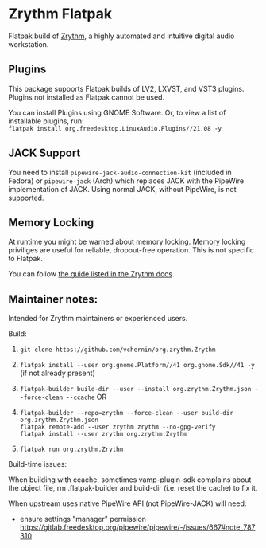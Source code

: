 # Zrythm Flatpak

Flatpak build of [Zrythm](https://www.zrythm.org), a highly automated and intuitive digital audio workstation.

## Plugins

This package supports Flatpak builds of LV2, LXVST, and VST3 plugins. Plugins not installed as Flatpak cannot be used.

You can install Plugins using GNOME Software. Or, to view a list of installable plugins, run:  
`flatpak install org.freedesktop.LinuxAudio.Plugins//21.08 -y`

## JACK Support

You need to install `pipewire-jack-audio-connection-kit` (included in Fedora) or `pipewire-jack` (Arch) which replaces JACK with the PipeWire implementation of JACK. Using normal JACK, without PipeWire, is not supported.

## Memory Locking
At runtime you might be warned about memory locking. Memory locking priviliges are useful for reliable, dropout-free operation. This is not specific to Flatpak.

You can follow [the guide listed in the Zrythm docs](https://manual.zrythm.org/en/getting-started/system-requirements.html#gnu-linux).

## Maintainer notes:

Intended for Zrythm maintainers or experienced users.

Build:

1. `git clone https://github.com/vchernin/org.zrythm.Zrythm`

2.  `flatpak install --user org.gnome.Platform//41 org.gnome.Sdk//41 -y` (if not already present)

3. `flatpak-builder build-dir --user --install org.zrythm.Zrythm.json --force-clean --ccache`
OR  
3. `flatpak-builder --repo=zrythm --force-clean --user build-dir org.zrythm.Zrythm.json`  
`flatpak remote-add --user zrythm zrythm --no-gpg-verify`  
`flatpak install --user zrythm org.zrythm.Zrythm`  

4. `flatpak run org.zrythm.Zrythm`

Build-time issues:

When building with ccache, sometimes vamp-plugin-sdk complains about the object file, rm .flatpak-builder and build-dir (i.e. reset the cache) to fix it.

When upstream uses native PipeWire API (not PipeWire-JACK) will need:
- ensure settings "manager" permission https://gitlab.freedesktop.org/pipewire/pipewire/-/issues/667#note_787310